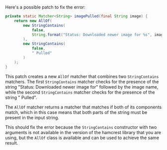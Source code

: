 Here's a possible patch to fix the error:
```java
private static Matcher<String> imagePulled(final String image) {
    return new AllOf(
        new StringContains(
            false,
            String.format("Status: Downloaded newer image for %s", image)
        ),
        new StringContains(
            false,
            " Pulled"
        )
    );
}
```
This patch creates a new `AllOf` matcher that combines two `StringContains` matchers. The first `StringContains` matcher checks for the presence of the string "Status: Downloaded newer image for" followed by the image name, while the second `StringContains` matcher checks for the presence of the string " Pulled".

The `AllOf` matcher returns a matcher that matches if both of its components match, which in this case means that both parts of the string must be present in the input string.

This should fix the error because the `StringContains` constructor with two arguments is not available in the version of the hamcrest library that you are using, but the `AllOf` class is available and can be used to achieve the same result.